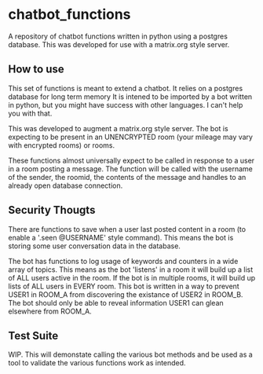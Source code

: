 # chatbot_functions
A repository of chatbot functions written in python using a postgres database.  This was developed for use with a matrix.org style server.

## How to use
This set of functions is meant to extend a chatbot.  It relies on a postgres database for long term memory  It is intened to be imported by a bot written in python, but you might have success with other languages.  I can't help you with that.

This was developed to augment a matrix.org style server.  The bot is expecting to be present in an UNENCRYPTED room (your mileage may vary with encrypted rooms) or rooms.

These functions almost universally expect to be called in response to a user in a room posting a message.  The function will be called with the username of the sender, the roomid, the contents of the message and handles to an already open database connection.

## Security Thougts
There are functions to save when a user last posted content in a room (to enable a '.seen @USERNAME' style command).  This means the bot is storing some user conversation data in the database.  

The bot has functions to log usage of keywords and counters in a wide array of topics.  This means as the bot 'listens' in a room it will build up a list of ALL users active in the room.  If the bot is in multiple rooms, it will build up lists of ALL users in EVERY room.  This bot is written in a way to prevent USER1 in ROOM_A from discovering the existance of USER2 in ROOM_B.  The bot should only be able to reveal information USER1 can glean elsewhere from ROOM_A.

## Test Suite
WIP.  This will demonstate calling the various bot methods and be used as a tool to validate the various functions work as intended.